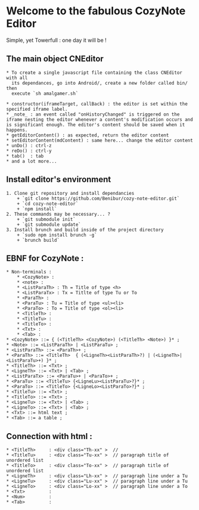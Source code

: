 # Welcome to the fabulous CozyNote Editor

Simple, yet Towerfull : one day it will be !


## The main object CNEditor

    * To create a single javascript file containing the class CNEditor with all
	  its dependances, go into Android/, create a new folder called bin/ then
 	  execute `sh amalgamer.sh`

    * constructor(iframeTarget, callBack) : the editor is set within the specified iframe label.
    * _note_ : an event called "onHistoryChanged" is triggered on the iframe nesting the editor whenever a content's modification occurs and is significant enough. The editor's content should be saved when it happens.
    * getEditorContent() : as expected, return the editor content
    * setEditorContent(mdContent) : same here... change the editor content
    * unDo() : ctrl-z
    * reDo() : ctrl-y
    * tab()  : tab
    * and a lot more...

## Install editor's environment
    1. Clone git repository and install dependancies
        + `git clone https://github.com/Benibur/cozy-note-editor.git`
        + `cd cozy-note-editor`
        + `npm install`
    2. These commands may be necessary... ?
        + `git submodule init`
        + `git submodule update`
    3. Install brunch and build inside of the project directory
        + `sudo npm install brunch -g`
        + `brunch build`


## EBNF for CozyNote :
    * Non-terminals : 
        * <CozyNote> : 
        * <note> : 
        * <ListParaTh> : Th = Title of type <h>
        * <ListParaTx> : Tx = Titlte of type Tu or To
        * <ParaTh> : 
        * <ParaTu> : Tu = Title of type <ul><li>
        * <ParaTo> : To = Title of type <ol><li>
        * <TitleTh> : 
        * <TitleTu> : 
        * <TitleTo> : 
        * <Txt> : 
        * <Tab> : 
    * <CozyNote> ::= { (<TitleTh> <CozyNote>) (<TitleTh> <Note>) }* ;
    * <Note> ::= <ListParaTh> | <ListParaTu> ;
    * <ListParaTh> ::= <ParaTh>+ ;
    * <ParaTh> ::= <TitleTh>  { (<LigneTh><ListParaTh>?) | (<LigneTh>|<ListParaTu>+) }* ;
    * <TitleTh> ::= <Txt> ;
    * <LigneTh> ::= <Txt> | <Tab> ;
    * <ListParaTx> ::= <ParaTu>+ | <ParaTo>+ ;
    * <ParaTu> ::= <TitleTu> {<LigneLu><ListParaTu>?}* ;
    * <ParaTo> ::= <TitleTo> {<LigneLo><ListParaTo>?}* ;
    * <TitleTu> ::= <Txt> ;
    * <TitleTo> ::= <Txt> ;
    * <LigneTu> ::= <Txt> | <Tab> ;
    * <LigneTo> ::= <Txt> | <Tab> ;
    * <Txt> ::= html text ;
    * <Tab> ::= a table ;

## Connection with html : 
    * <TitleTh>     : <div class="Th-xx" >  // 
    * <TitleTu>     : <div class="Tu-xx" >  // paragraph title of unordered list
    * <TitleTo>     : <div class="To-xx" >  // paragraph title of unordered list
    * <LigneTh>     : <div class="Lh-xx" >  // paragraph line under a Tu
    * <LigneTu>     : <div class="Lu-xx" >  // paragraph line under a Tu
    * <LigneTo>     : <div class="Lo-xx" >  // paragraph line under a To
    * <Txt>         : 
    * <Num>         : 
    * <Tab>         : 
